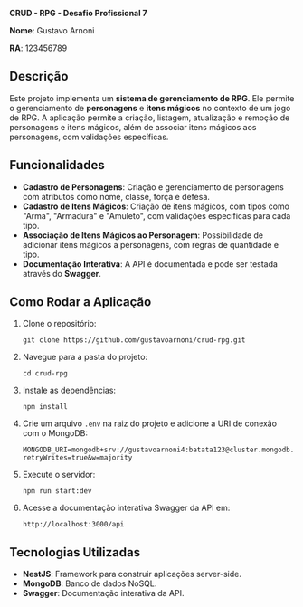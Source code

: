**CRUD - RPG - Desafio Profissional 7**

**Nome**: Gustavo Arnoni

**RA**: 123456789

Descrição
---------

Este projeto implementa um **sistema de gerenciamento de RPG**. Ele permite o gerenciamento de **personagens** e **itens mágicos** no contexto de um jogo de RPG. A aplicação permite a criação, listagem, atualização e remoção de personagens e itens mágicos, além de associar itens mágicos aos personagens, com validações específicas.

Funcionalidades
---------------

*   **Cadastro de Personagens**: Criação e gerenciamento de personagens com atributos como nome, classe, força e defesa.
*   **Cadastro de Itens Mágicos**: Criação de itens mágicos, com tipos como "Arma", "Armadura" e "Amuleto", com validações específicas para cada tipo.
*   **Associação de Itens Mágicos ao Personagem**: Possibilidade de adicionar itens mágicos a personagens, com regras de quantidade e tipo.
*   **Documentação Interativa**: A API é documentada e pode ser testada através do **Swagger**.

Como Rodar a Aplicação
----------------------

1.  Clone o repositório:
    
        git clone https://github.com/gustavoarnoni/crud-rpg.git
    
2.  Navegue para a pasta do projeto:
    
        cd crud-rpg
    
3.  Instale as dependências:
    
        npm install
    
4.  Crie um arquivo `.env` na raiz do projeto e adicione a URI de conexão com o MongoDB:
    
        MONGODB_URI=mongodb+srv://gustavoarnoni4:batata123@cluster.mongodb.net/<nome_do_banco>?retryWrites=true&w=majority
    
5.  Execute o servidor:
    
        npm run start:dev
    
6.  Acesse a documentação interativa Swagger da API em:
    
        http://localhost:3000/api
    

Tecnologias Utilizadas
----------------------

*   **NestJS**: Framework para construir aplicações server-side.
*   **MongoDB**: Banco de dados NoSQL.
*   **Swagger**: Documentação interativa da API.